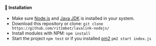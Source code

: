 #### 📩 Installation

- Make sure [Node.js](https://nodejs.org/en/download) and [Java JDK](https://www.oracle.com/java/technologies/javase-downloads.html) is installed in your system.
- Download this repository or clone: `git clone https://github.com/ritimbot/lavalink-nodejs/`
- Install modules with NPM: `npm install`
- Start the project `npm test` or if you installed [pm2](https://www.npmjs.com/package/pm2) `pm2 start index.js`
